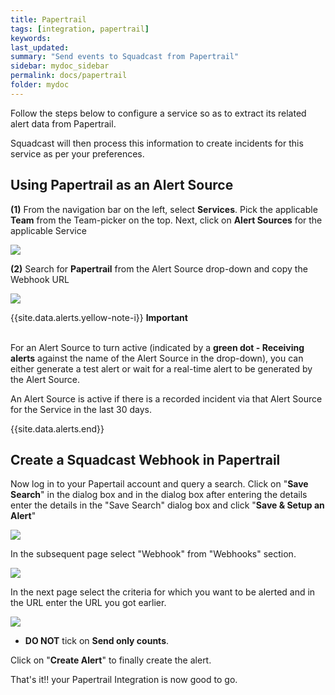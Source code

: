```yaml
---
title: Papertrail
tags: [integration, papertrail]
keywords: 
last_updated: 
summary: "Send events to Squadcast from Papertrail"
sidebar: mydoc_sidebar
permalink: docs/papertrail
folder: mydoc
---
```


Follow the steps below to configure a service so as to extract its related alert data from Papertrail.
 
Squadcast will then process this information to create incidents for this service as per your preferences.

## Using Papertrail as an Alert Source

**(1)** From the navigation bar on the left, select **Services**. Pick the applicable **Team** from the Team-picker on the top. Next, click on **Alert Sources** for the applicable Service

![](images/alert_source_1.png)

**(2)** Search for **Papertrail** from the Alert Source drop-down and copy the Webhook URL

![](images/papertrail_1.png)

{{site.data.alerts.yellow-note-i}}
<b>Important</b><br/><br/>
<p>For an Alert Source to turn active (indicated by a <b>green dot - Receiving alerts</b> against the name of the Alert Source in the drop-down), you can either generate a test alert or wait for a real-time alert to be generated by the Alert Source.</p>
<p>An Alert Source is active if there is a recorded incident via that Alert Source for the Service in the last 30 days.</p>
{{site.data.alerts.end}}

## Create a Squadcast Webhook in Papertrail

Now log in to your Papertail account and query a search. Click on "**Save Search**" in the dialog box and in the dialog box after entering the details enter the details in the "Save Search" dialog box and click "**Save & Setup an Alert**"

![](images/papertrail_2.png)

In the subsequent page select "Webhook" from "Webhooks" section.

![](images/papertrail_3.png)

In the next page select the criteria for which you want to be alerted and in the URL enter the URL you got earlier.

![](images/papertrail_4.png)

+ **DO NOT** tick on **Send only counts**.

Click on "**Create Alert**" to finally create the alert.

That's it!! your Papertrail Integration is now good to go.